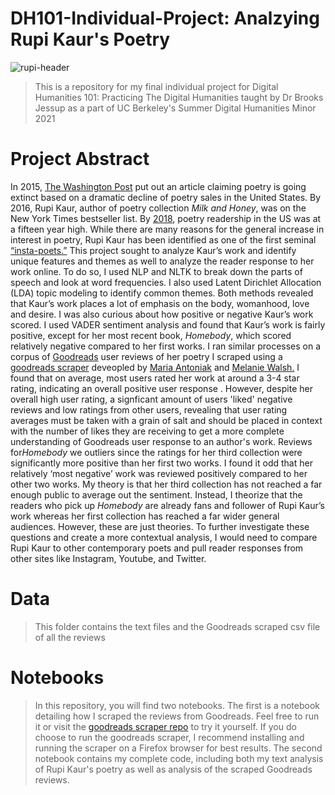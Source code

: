 # DH101-Individual-Project: Analzying Rupi Kaur's Poetry
![rupi-header](https://user-images.githubusercontent.com/70735305/124089522-d13d9680-da08-11eb-96f1-45a5677a1de1.jpg)

> This is a repository for my final individual project for Digital Humanities 101: Practicing The Digital Humanities taught by Dr Brooks Jessup as a part of UC Berkeley's Summer Digital Humanities Minor 2021

# Project Abstract
In 2015, [The Washington Post](http://www.washingtonpost.com/news/wonk/wp/2015/04/24/poetry-is-going-extinct-government-data-show/) put out an article claiming poetry is going extinct based on a dramatic decline of poetry sales in the United States. By 2016, Rupi Kaur, author of poetry collection *Milk and Honey*, was on the New York Times bestseller list. By [2018](https://www.npr.org/2018/06/08/618386432/poetry-is-making-a-big-comeback-in-the-u-s-survey-results-reveal), poetry readership in the US was at a fifteen year high. While there are many reasons for the general increase in interest in poetry, Rupi Kaur has been identified as one of the first seminal [“insta-poets.”](https://www.theatlantic.com/technology/archive/2018/10/rupi-kaur-instagram-poet-entrepreneur/572746/) This project sought to analyze Kaur’s work and identify unique features and themes as well to analyze the reader response to her work online. To do so, I used NLP and NLTK to break down the parts of speech and look at word frequencies.  I also used Latent Dirichlet Allocation (LDA) topic modeling to identify common themes. Both methods revealed that Kaur’s work places a lot of emphasis on the body, womanhood, love and desire.  I was also curious about how positive or negative Kaur’s work scored. I used VADER sentiment analysis and found that Kaur’s work is fairly positive, except for her most recent book, *Homebody*, which scored relatively negative compared to her first works. I ran similar processes on a corpus of [Goodreads](https://www.goodreads.com/) user reviews of her poetry I scraped using a [goodreads scraper](https://github.com/maria-antoniak/goodreads-scraper) deveopled by [Maria Antoniak](https://github.com/maria-antoniak) and [Melanie Walsh.](https://github.com/melaniewalsh) I found that on average, most users rated her work at around a 3-4 star rating, indicating an overall positive user response . However, despite her overall high user rating, a signficant amount of users 'liked' negative reviews and low ratings from other users, revealing that user rating averages must be taken with a grain of salt and should be placed in context with the number of likes they are receiving to get a more complete understanding of Goodreads user response to an author's work. Reviews for*Homebody* we outliers since the ratings for her third collection were significantly more positive than her first two works. I found it odd that her relatively ‘most negative’ work was reviewed positively compared to her other two works. My theory is that her third collection has not reached a far enough public to average out the sentiment. Instead, I theorize that the readers who pick up *Homebody* are already fans and follower of Rupi Kaur’s work whereas her first collection has reached a far wider general audiences. However, these are just theories. To further investigate these questions and create a more contextual analysis, I would need to compare Rupi  Kaur to other contemporary poets and pull reader responses from other sites like Instagram, Youtube, and Twitter. 

# Data
> This folder contains the text files and the Goodreads scraped csv file of all the reviews

# Notebooks 
> In this repository, you will find two notebooks. The first is a notebook detailing how I scraped the reviews from Goodreads. Feel free to run it or visit the [goodreads scraper repo](https://github.com/maria-antoniak/goodreads-scraper) to try it yourself. If you do choose to run the goodreads scraper, I recommend installing and running the scraper on a Firefox browser for best results. 
>The second notebook contains my complete code, including both my text analysis of Rupi Kaur's poetry as well as analysis of the scraped Goodreads reviews.

